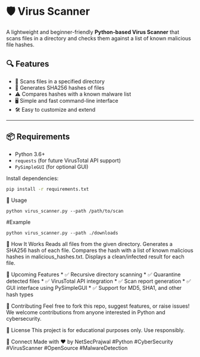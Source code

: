 # 🛡️ Virus Scanner

A lightweight and beginner-friendly **Python-based Virus Scanner** that scans files in a directory and checks them against a list of known malicious file hashes.

## 🔍 Features

- 📂 Scans files in a specified directory
- 🔐 Generates SHA256 hashes of files
- ⚠️ Compares hashes with a known malware list
- 🖥️ Simple and fast command-line interface
- 🛠️ Easy to customize and extend

---

## 📦 Requirements

- Python 3.6+
- `requests` (for future VirusTotal API support)
- `PySimpleGUI` (for optional GUI)

Install dependencies:

```bash
pip install -r requirements.txt
```

🚀 Usage
```
python virus_scanner.py --path /path/to/scan
```
#Example
```
python virus_scanner.py --path ./downloads
```
🧪 How It Works
      Reads all files from the given directory.
      Generates a SHA256 hash of each file.
      Compares the hash with a list of known malicious hashes in malicious_hashes.txt.
      Displays a clean/infected result for each file.

🧠 Upcoming Features
      * ✅ Recursive directory scanning
      * ✅ Quarantine detected files
      * ✅ VirusTotal API integration
      * ✅ Scan report generation
      * ✅ GUI interface using PySimpleGUI
      * ✅ Support for MD5, SHA1, and other hash types

🤝 Contributing
Feel free to fork this repo, suggest features, or raise issues!
We welcome contributions from anyone interested in Python and cybersecurity.

📜 License
This project is for educational purposes only. Use responsibly.

🔗 Connect
Made with ❤️ by NetSecPrajwal
#Python #CyberSecurity #VirusScanner #OpenSource #MalwareDetection
